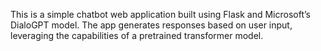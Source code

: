 This is a simple chatbot web application built using Flask and Microsoft’s DialoGPT model. The app generates responses based on user input, leveraging the capabilities of a pretrained transformer model.
